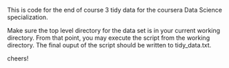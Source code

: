 This is code for the end of course 3 tidy data for the coursera Data Science 
specialization. 

Make sure the top level directory for the data set is in your current working directory. 
From that point, you may execute the script from the working directory.  The final ouput of the 
script should be written to tidy_data.txt.  

cheers!
